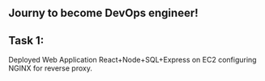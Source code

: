 
## Journy to become DevOps engineer!
## Task 1:
   Deployed Web Application React+Node+SQL+Express on EC2 configuring NGINX for reverse proxy.

